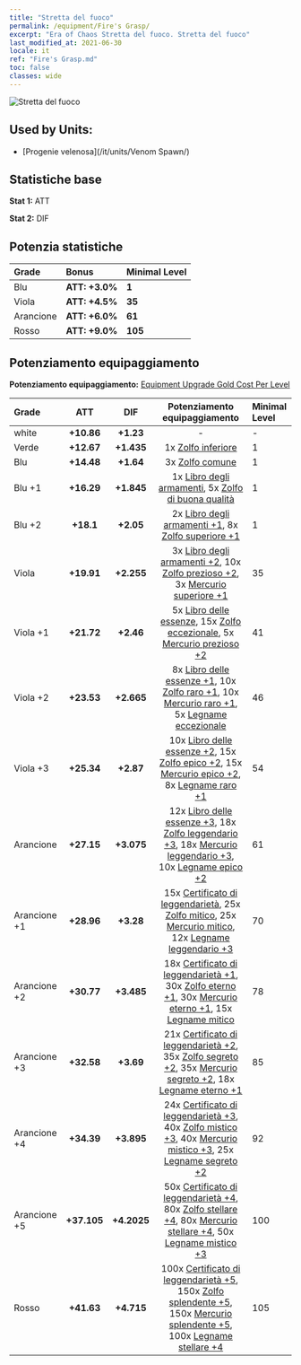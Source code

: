 ```yaml
---
title: "Stretta del fuoco"
permalink: /equipment/Fire's Grasp/
excerpt: "Era of Chaos Stretta del fuoco. Stretta del fuoco"
last_modified_at: 2021-06-30
locale: it
ref: "Fire's Grasp.md"
toc: false
classes: wide
---
```


  ![Stretta del fuoco](/images/e/e_5093.png)

## Used by Units:

* [Progenie velenosa](/it/units/Venom Spawn/) 


## Statistiche base
 **Stat 1:** ATT

 **Stat 2:** DIF

## Potenzia statistiche

  |     Grade    |   Bonus | Minimal Level | 
  |:-------------|:--------|:--------------| 
  | Blu | **ATT: +3.0%** | **1** | 
  | Viola | **ATT: +4.5%** | **35** | 
  | Arancione | **ATT: +6.0%** | **61** | 
  | Rosso | **ATT: +9.0%** | **105** | 


## Potenziamento equipaggiamento
 **Potenziamento equipaggiamento:** [Equipment Upgrade Gold Cost Per Level](/equipment/EquipmentUpgradeCostPerLevel/) 

  |          Grade      | ATT | DIF | Potenziamento equipaggiamento | Minimal Level |
  |:--------------------|:---------:|:---------:|:----------------:|:--------------|
  | white | **+10.86** | **+1.23** | - | - |
  | Verde | **+12.67** | **+1.435** | 1x [Zolfo inferiore](/ItemsIT/mat_3/) | 1 |
  | Blu | **+14.48** | **+1.64** | 3x [Zolfo comune](/ItemsIT/mat_9/) | 1 |
  | Blu +1 | **+16.29** | **+1.845** | 1x [Libro degli armamenti](/ItemsIT/mat_18/), 5x [Zolfo di buona qualità](/ItemsIT/mat_15/) | 1 |
  | Blu +2 | **+18.1** | **+2.05** | 2x [Libro degli armamenti +1](/ItemsIT/mat_25/), 8x [Zolfo superiore +1](/ItemsIT/mat_22/) | 1 |
  | Viola | **+19.91** | **+2.255** | 3x [Libro degli armamenti +2](/ItemsIT/mat_32/), 10x [Zolfo prezioso +2](/ItemsIT/mat_29/), 3x [Mercurio superiore +1](/ItemsIT/mat_21/) | 35 |
  | Viola +1 | **+21.72** | **+2.46** | 5x [Libro delle essenze](/ItemsIT/mat_39/), 15x [Zolfo eccezionale](/ItemsIT/mat_36/), 5x [Mercurio prezioso +2](/ItemsIT/mat_28/) | 41 |
  | Viola +2 | **+23.53** | **+2.665** | 8x [Libro delle essenze +1](/ItemsIT/mat_46/), 10x [Zolfo raro +1](/ItemsIT/mat_43/), 10x [Mercurio raro +1](/ItemsIT/mat_42/), 5x [Legname eccezionale](/ItemsIT/mat_34/) | 46 |
  | Viola +3 | **+25.34** | **+2.87** | 10x [Libro delle essenze +2](/ItemsIT/mat_53/), 15x [Zolfo epico +2](/ItemsIT/mat_50/), 15x [Mercurio epico +2](/ItemsIT/mat_49/), 8x [Legname raro +1](/ItemsIT/mat_41/) | 54 |
  | Arancione | **+27.15** | **+3.075** | 12x [Libro delle essenze +3](/ItemsIT/mat_60/), 18x [Zolfo leggendario +3](/ItemsIT/mat_57/), 18x [Mercurio leggendario +3](/ItemsIT/mat_56/), 10x [Legname epico +2](/ItemsIT/mat_48/) | 61 |
  | Arancione +1 | **+28.96** | **+3.28** | 15x [Certificato di leggendarietà](/ItemsIT/mat_67/), 25x [Zolfo mitico](/ItemsIT/mat_64/), 25x [Mercurio mitico](/ItemsIT/mat_63/), 12x [Legname leggendario +3](/ItemsIT/mat_55/) | 70 |
  | Arancione +2 | **+30.77** | **+3.485** | 18x [Certificato di leggendarietà +1](/ItemsIT/mat_74/), 30x [Zolfo eterno +1](/ItemsIT/mat_71/), 30x [Mercurio eterno +1](/ItemsIT/mat_70/), 15x [Legname mitico](/ItemsIT/mat_62/) | 78 |
  | Arancione +3 | **+32.58** | **+3.69** | 21x [Certificato di leggendarietà +2](/ItemsIT/mat_81/), 35x [Zolfo segreto +2](/ItemsIT/mat_78/), 35x [Mercurio segreto +2](/ItemsIT/mat_77/), 18x [Legname eterno +1](/ItemsIT/mat_69/) | 85 |
  | Arancione +4 | **+34.39** | **+3.895** | 24x [Certificato di leggendarietà +3](/ItemsIT/mat_88/), 40x [Zolfo mistico +3](/ItemsIT/mat_85/), 40x [Mercurio mistico +3](/ItemsIT/mat_84/), 25x [Legname segreto +2](/ItemsIT/mat_76/) | 92 |
  | Arancione +5 | **+37.105** | **+4.2025** | 50x [Certificato di leggendarietà +4](/ItemsIT/mat_95/), 80x [Zolfo stellare +4](/ItemsIT/mat_92/), 80x [Mercurio stellare +4](/ItemsIT/mat_91/), 50x [Legname mistico +3](/ItemsIT/mat_83/) | 100 |
  | Rosso | **+41.63** | **+4.715** | 100x [Certificato di leggendarietà +5](/ItemsIT/mat_102/), 150x [Zolfo splendente +5](/ItemsIT/mat_99/), 150x [Mercurio splendente +5](/ItemsIT/mat_98/), 100x [Legname stellare +4](/ItemsIT/mat_90/) | 105 |

